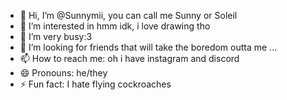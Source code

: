 - 👋 Hi, I’m @Sunnymii, you can call me Sunny or Soleil
- 👀 I’m interested in hmm idk, i love drawing tho 
- 🌱 I’m very busy:3
- 💞️ I’m looking for friends that will take the boredom outta me ...
- 📫 How to reach me: oh i have instagram and discord
- 😄 Pronouns: he/they
- ⚡ Fun fact: I hate flying cockroaches

<!---
Sunnymii/Sunnymii is a ✨ special ✨ repository because its `README.md` (this file) appears on your GitHub profile.
You can click the Preview link to take a look at your changes.
--->
